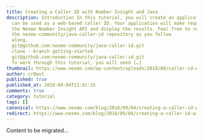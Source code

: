 ```yaml
---
title: Creating a Caller ID with Number Insight and Java
description: Introduction In this tutorial, you will create an application that
  can be used as a web-based caller ID. Your application will make requests to
  the Nexmo Number Insight API and display the results. Feel free to refer to
  the nexmo-community/java-caller-id repository as you follow
  along. 																git clone --branch getting-started
  git@github.com:nexmo-community/java-caller-id.git																					12										git
  clone --branch getting-started
  git@github.com:nexmo-community/java-caller-id.git 														 Prerequisites
  To work through this tutorial, you will need […]
thumbnail: https://www.nexmo.com/wp-content/uploads/2018/08/caller-id-with-java.png
author: cr0wst
published: true
published_at: 2018-09-04T11:01:15
comments: true
category: tutorial
tags: []
canonical: https://www.nexmo.com/blog/2018/09/04/creating-a-caller-id-with-java-dr
redirect: https://www.nexmo.com/blog/2018/09/04/creating-a-caller-id-with-java-dr
---
```

Content to be migrated...
